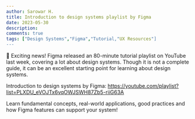```yaml
---
author: Sarowar H.
title: Introduction to design systems playlist by Figma
date: 2023-05-30
description:
comments: true
tags: ["Design Systems","Figma","Tutorial,"UX Resources"]
---
```

📣 Exciting news! Figma released an 80-minute tutorial playlist on YouTube last week, covering a lot about design systems. Though it is not a complete guide, it can be an excellent starting point for learning about design systems.

Introduction to design systems by Figma: https://youtube.com/playlist?list=PLXDU_eVOJTx6vqOWJSWH87Zb5-riiG63A

Learn fundamental concepts, real-world applications, good practices and how Figma features can support your system!